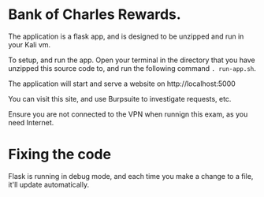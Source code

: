 # Bank of Charles Rewards.

The application is a flask app, and is designed to be unzipped and run in your Kali vm.

To setup, and run the app. Open your terminal in the directory that you have unzipped this source code to, and run the following command `. run-app.sh`.

The application will start and serve a website on http://localhost:5000

You can visit this site, and use Burpsuite to investigate requests, etc.

Ensure you are not connected to the VPN when runnign this exam, as you need Internet.

# Fixing the code

Flask is running in debug mode, and each time you make a change to a file, it'll update automatically.
